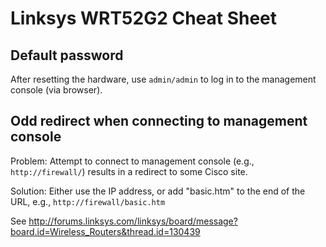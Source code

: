 # Linksys WRT52G2 Cheat Sheet

## Default password

After resetting the hardware, use `admin/admin` to log in to the management
console (via browser).

## Odd redirect when connecting to management console

Problem: Attempt to connect to management console (e.g.,
`http://firewall/`) results in a redirect to some Cisco site.

Solution: Either use the IP address, or add "basic.htm" to the end of the
URL, e.g., `http://firewall/basic.htm`

See <http://forums.linksys.com/linksys/board/message?board.id=Wireless_Routers&thread.id=130439>
